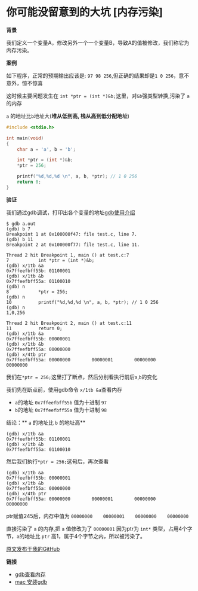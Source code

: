 

# 你可能没留意到的大坑 [内存污染]

**背景**

我们定义一个变量A，修改另外一个一个变量B，导致A的值被修改，我们称它为内存污染。



**案例**

如下程序，正常的预期输出应该是: `97 98 256`,但正确的结果却是`1 0 256`，意不意外，惊不惊喜

这时候主要问题发生在   `int *ptr = (int *)&b;`这里，对`&b`强类型转换,污染了 `a`的内存

`a` 的地址比`b`地址大(**堆从低到高, 栈从高到低分配地址**)

```c
#include <stdio.h>

int main(void)
{
    char a = 'a', b = 'b';

    int *ptr = (int *)&b;
    *ptr = 256;

    printf("%d,%d,%d \n", a, b, *ptr); // 1 0 256
    return 0;
}
```

**验证**

我们通过gdb调试，打印出各个变量的地址[gdb使用介绍](https://github.com/lvgithub/c-learning/blob/master/gdb/memory.md)

```shell
$ gdb a.out 
(gdb) b 7
Breakpoint 1 at 0x100000f47: file test.c, line 7.
(gdb) b 11
Breakpoint 2 at 0x100000f77: file test.c, line 11.

Thread 2 hit Breakpoint 1, main () at test.c:7
7           int *ptr = (int *)&b;
(gdb) x/1tb &a
0x7ffeefbff55b: 01100001
(gdb) x/1tb &b
0x7ffeefbff55a: 01100010
(gdb) n
8           *ptr = 256;
(gdb) n
10          printf("%d,%d,%d \n", a, b, *ptr); // 1 0 256
(gdb) n
1,0,256 

Thread 2 hit Breakpoint 2, main () at test.c:11
11          return 0;
(gdb) x/1tb &a
0x7ffeefbff55b: 00000001
(gdb) x/1tb &b
0x7ffeefbff55a: 00000000
(gdb) x/4tb ptr
0x7ffeefbff55a: 00000000        00000001        00000000        00000000
```

我们在`*ptr = 256;`这里打了断点，然后分别看执行前后`a`,`b`的变化

我们先在断点前，使用gdb命令 `x/1tb &a`查看内存

* `a`的地址 `0x7ffeefbff55b` 值为十进制 `97`
* `b`的地址 `0x7ffeefbff55a` 值为十进制 `98`

结论：** `a` 的地址比 `b` 的地址高**

```
(gdb) x/1tb &a
0x7ffeefbff55b: 01100001
(gdb) x/1tb &b
0x7ffeefbff55a: 01100010
```

然后我们执行`*ptr = 256;`这句后，再次查看

```shell
(gdb) x/1tb &a
0x7ffeefbff55b: 00000001
(gdb) x/1tb &b
0x7ffeefbff55a: 00000000
(gdb) x/4tb ptr
0x7ffeefbff55a: 00000000        00000001        00000000        00000000
```

ptr赋值245后，内存中值为 `00000000    00000001    00000000    00000000`

直接污染了 `a` 的内存,把 `a` 值修改为了 `00000001` 因为ptr为 `int*` 类型，占用4个字节，`a`的地址比 `ptr` 高1，属于4个字节之内，所以被污染了。 

[原文发布于我的GitHub](https://github.com/lvgithub/c-learning/blob/master/mem/pollute.md)

**链接**

* [gdb查看内存](https://github.com/lvgithub/c-learning/blob/master/gdb/memory.md)
* [mac 安装gdb](https://github.com/lvgithub/c-learning/blob/master/gdb/install.md)

